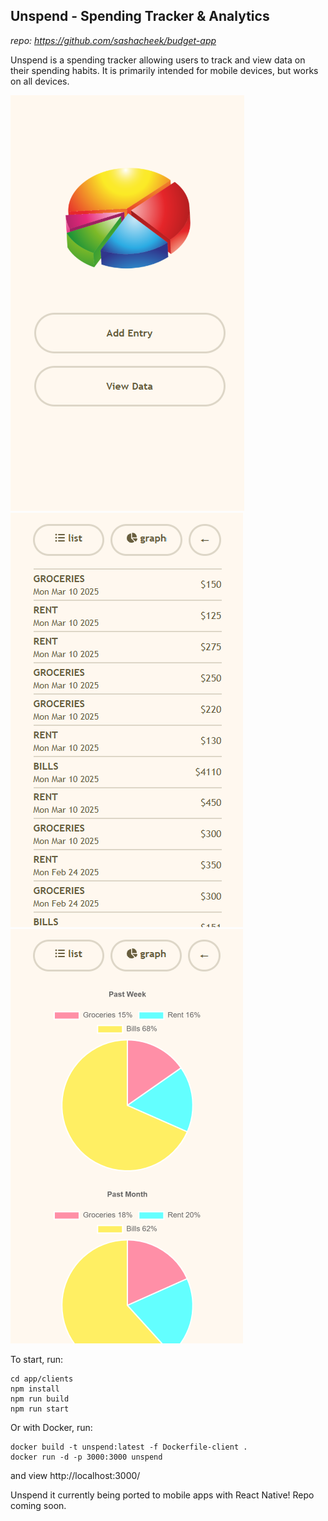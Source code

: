## Unspend - Spending Tracker & Analytics

*repo: https://github.com/sashacheek/budget-app*

Unspend is a spending tracker allowing users to track and view data on their spending habits. It is primarily intended for mobile devices, but works on all devices.

![Unspend Home](sample_images/sample-1.png) ![Unspend Home](sample_images/sample-2.png) ![Unspend Home](sample_images/sample-3.png)

To start, run:

```
cd app/clients
npm install
npm run build
npm run start
```

Or with Docker, run:

```
docker build -t unspend:latest -f Dockerfile-client .
docker run -d -p 3000:3000 unspend
```
and view http://localhost:3000/

Unspend it currently being ported to mobile apps with React Native! Repo coming soon.